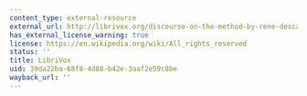 ```yaml
---
content_type: external-resource
external_url: http://librivox.org/discourse-on-the-method-by-rene-descartes/
has_external_license_warning: true
license: https://en.wikipedia.org/wiki/All_rights_reserved
status: ''
title: LibriVox
uid: 39da22ba-68f8-4d88-b42e-3aaf2e59c8be
wayback_url: ''
---
```

